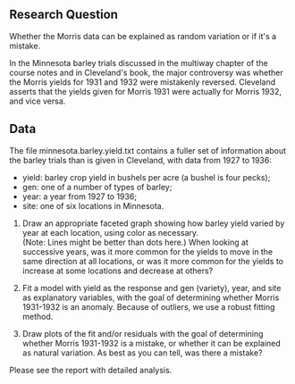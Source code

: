 ## Research Question    
Whether the Morris data can be explained as random variation or if it's a mistake.  

In the Minnesota barley trials discussed in the multiway chapter of the course notes and in Cleveland's book, the major controversy was whether the Morris yields for 1931 and 1932 were mistakenly reversed. 
Cleveland asserts that the yields given for Morris 1931 were actually for Morris 1932, and vice versa. 

## Data  
The file minnesota.barley.yield.txt contains a fuller set of information about the barley trials than is given in Cleveland, with data from 1927 to 1936:
- yield: barley crop yield in bushels per acre (a bushel is four pecks);
- gen: one of a number of types of barley;
- year: a year from 1927 to 1936;
- site: one of six locations in Minnesota.
 
1. Draw an appropriate faceted graph showing how barley yield varied by year at each location, using color as necessary.  
(Note: Lines might be better than dots here.) When looking at successive years, was it more common for the yields to move in the same direction at all locations, or was it more common for the yields to increase at some locations and decrease at others?

2. Fit a model with yield as the response and gen (variety), year, and site as explanatory variables, with the goal of determining whether Morris 1931-1932 is an anomaly. 
 Because of outliers, we use a robust fitting method.

3. Draw plots of the fit and/or residuals with the goal of determining whether Morris 1931-1932 is a mistake, or whether it can be explained as natural variation. As best as you can tell, was there a mistake?

Please see the report with detailed analysis.
